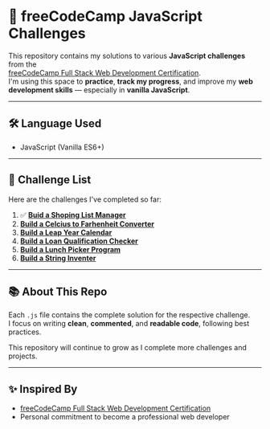 # 📘 freeCodeCamp JavaScript Challenges

This repository contains my solutions to various **JavaScript challenges** from the  
[freeCodeCamp Full Stack Web Development Certification](https://www.freecodecamp.org/learn).  
I'm using this space to **practice**, **track my progress**, and improve my **web development skills** — especially in **vanilla JavaScript**.

---

## 🛠 Language Used

- JavaScript (Vanilla ES6+)

---

## 🚀 Challenge List

Here are the challenges I've completed so far:

1. ✅ **[Buid a Shoping List Manager](shopingListManager.js)**
2. **[Build a Celcius to Farhenheit Converter](celciusToFahrenheit.js)**
3. **[Build a Leap Year Calendar](leapYearCalendar.js)**
4. **[Build a Loan Qualification Checker](loanQualificationChecker.js)**
5. **[Build a Lunch Picker Program](lunchPickerProgram.js)**
6. **[Build a String Inventer](stringInventer.js)**

---

## 📚 About This Repo

Each `.js` file contains the complete solution for the respective challenge.  
I focus on writing **clean**, **commented**, and **readable code**, following best practices.

This repository will continue to grow as I complete more challenges and projects.

---

## ✨ Inspired By

- [freeCodeCamp Full Stack Web Development Certification](https://www.freecodecamp.org/learn)
- Personal commitment to become a professional web developer
